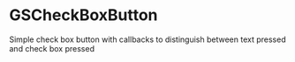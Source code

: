 GSCheckBoxButton
================

Simple check box button with callbacks to distinguish between text pressed and check box pressed
